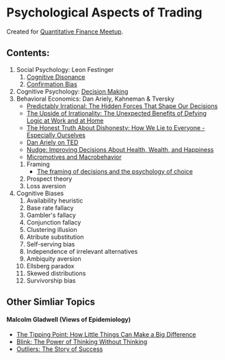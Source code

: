 # Psychological Aspects of Trading

Created for [Quantitative Finance Meetup](https://www.meetup.com/Prague-Quantitative-Finance/).

## Contents:

1.  Social Psychology: Leon Festinger
    1.  [Cognitive Disonance](https://en.wikipedia.org/wiki/Cognitive_dissonance)
    1.  [Confirmation Bias](https://en.wikipedia.org/wiki/Confirmation_bias)
1.  Cognitive Psychology: [Decision Making](https://en.wikipedia.org/wiki/Decision-making)
1.  Behavioral Economics: Dan Ariely, Kahneman & Tversky
    - [Predictably Irrational: The Hidden Forces That Shape Our Decisions ](https://www.goodreads.com/book/show/1713426.Predictably_Irrational)
    - [The Upside of Irrationality: The Unexpected Benefits of Defying Logic at Work and at Home ](https://www.goodreads.com/book/show/7815744-the-upside-of-irrationality)
    - [The Honest Truth About Dishonesty: How We Lie to Everyone - Especially Ourselves](https://www.goodreads.com/book/show/13426114-the-honest-truth-about-dishonesty)
    - [Dan Ariely on TED](https://www.ted.com/speakers/dan_ariely)
    - [Nudge: Improving Decisions About Health, Wealth, and Happiness ](https://www.goodreads.com/book/show/2527900.Nudge)
    - [Micromotives and Macrobehavior ](https://www.goodreads.com/book/show/317333.Micromotives_and_Macrobehavior)
    1.  Framing
        -  [The framing of decisions and the psychology of choice](http://science.sciencemag.org/content/211/4481/453)
    1.  Prospect theory
    1.  Loss aversion
1.  Cognitive Biases
    1.  Availability heuristic
    1.  Base rate fallacy
    1.  Gambler's fallacy
    1.  Conjunction fallacy
    1.  Clustering illusion
    1.  Atribute substitution
    1.  Self-serving bias
    1.  Independence of irrelevant alternatives
    1.  Ambiquity aversion
    1.  Ellsberg paradox
    1.  Skewed distributions
    1.  Survivorship bias

## Other Simliar Topics
#### Malcolm Gladwell (Views of Epidemiology)
  - [The Tipping Point: How Little Things Can Make a Big Difference ](https://www.goodreads.com/book/show/2612.The_Tipping_Point)
  - [Blink: The Power of Thinking Without Thinking](https://www.goodreads.com/book/show/40102.Blink)
  - [Outliers: The Story of Success](https://www.goodreads.com/book/show/3228917-outliers)
